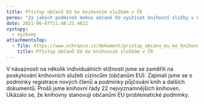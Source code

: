 ```yaml
---
title: Přístup občanů EU ke knihovním službám v ČR
perex: "Za jakých podmínek mohou občané EU využívat knihovní služby v ČR "
date: 2021-06-07T11:48:21.461Z
vystupy:
  - vyzkumy
attachmentsTop:
  - file: https://www.ochrance.cz/dokument/pristup_obcanu_eu_ke_knihovnim_sluzbam_v_cr/pristup_obcanu_eu_ke_knihovnim_sluzbam_v_cr.pdf
    title: Přístup občanů EU ke knihovním službám v ČR
---
```

<p>V&nbsp;návaznosti na několik individuálních stížností jsme se zaměřili na poskytování knihovních služeb cizincům (občanům EU). Zajímali jsme se o podmínky registrace nových členů a podmínky půjčování knih a dalších dokumentů. Prošli jsme knihovní řády 22 nejvýznamnějších knihoven. Ukázalo se, že knihovny stanovují občanům EU problematické podmínky.</p>
